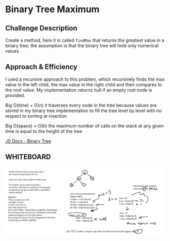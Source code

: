 # Binary Tree Maximum

## Challenge Description

Create a method, here it is called ```findMax``` that returns the greatest value in a binary tree; the assumption is that the binary tree will hold only numerical values

## Approach & Efficiency

I used a recursive approach to this problem, which recursively finds the max value in the left child, the max value in the right child and then compares to the root value. My implementation returns null if an empty root node is provided.

Big O(time) = O(n) it traverses every node in the tree because values are stored in my binary tree implementation to fill the tree level by level with no respect to sorting at insertion

Big O(space) = O(h) the maximum number of calls on the stack at any given time is equal to the height of the tree

[JS Docs - Binary Tree](https://annethor.github.io/data-structures-and-algorithms/out/BinaryTree.js.html)

## WHITEBOARD

![Whiteboard for Binary Tree Max](../../assets/binary-tree-max.png)
